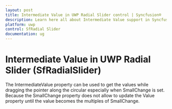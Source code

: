 ```yaml
---
layout: post
title: Intermediate Value in UWP Radial Slider control | Syncfusion®
description: Learn here all about Intermediate Value support in Syncfusion® UWP Radial Slider (SfRadialSlider) control and more.
platform: uwp
control: SfRadial Slider 
documentation: ug
---
```


# Intermediate Value in UWP Radial Slider (SfRadialSlider)

The IntermediateValue property can be used to get the values while dragging the pointer along the circular especially when SmallChange is set. Because the SmallChange property does not allow to update the Value property until the value becomes the multiples of SmallChange. 
